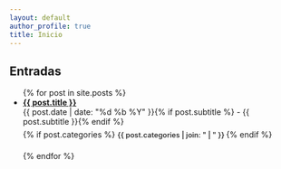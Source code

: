 ```yaml
---
layout: default
author_profile: true
title: Inicio
---
```


<h2>Entradas</h2>
<ul>
  {% for post in site.posts %}
    <li style="margin-bottom: 1.5em;">
      <strong><a href="{{ post.url | relative_url }}">{{ post.title }}</a></strong><br>
      {{ post.date | date: "%d %b %Y" }}{% if post.subtitle %} - {{ post.subtitle }}{% endif %}
      <div style="margin-top: 0.4em;">
        {% if post.categories %}
          <span style="font-weight: 600; color: #333; font-size: 0.9em;">
            {{ post.categories | join: "  |  " }}
          </span>
        {% endif %}
      </div>
    </li>
  {% endfor %}
</ul>
